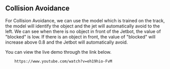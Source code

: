 ## Collision Avoidance

For Collision Avoidance, we can use the model which is trained on the track, the model will identify the object and the jet will automatically avoid to the left.
We can see when there is no object in front of the Jetbot, the value of "blocked" is low.
If there is an object in front, the value of "blocked" will increase above 0.8 and the Jetbot will automatically avoid.

You can view the live demo through the link below.

        https://www.youtube.com/watch?v=eh19hio-FvM

